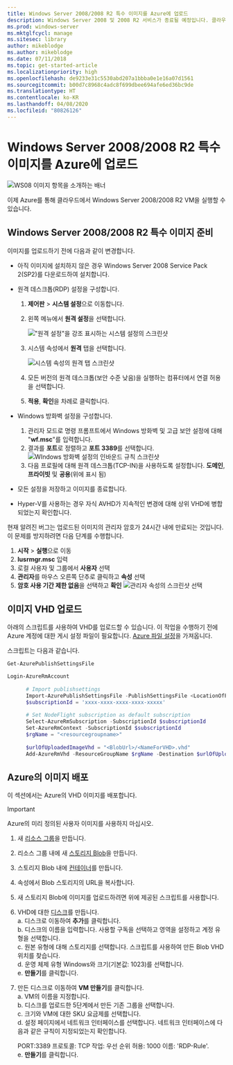 ```yaml
---
title: Windows Server 2008/2008 R2 특수 이미지를 Azure에 업로드
description: Windows Server 2008 및 2008 R2 서비스가 종료될 예정입니다. 클라우드에서 Windows Server를 호스팅하여 Azure로 이동하는 방법을 알아봅니다.
ms.prod: windows-server
ms.mktglfcycl: manage
ms.sitesec: library
author: mikeblodge
ms.author: mikeblodge
ms.date: 07/11/2018
ms.topic: get-started-article
ms.localizationpriority: high
ms.openlocfilehash: de9233e31c5530abd207a1bbba0e1e16a07d1561
ms.sourcegitcommit: b00d7c8968c4adc8f699dbee694afe6ed36bc9de
ms.translationtype: HT
ms.contentlocale: ko-KR
ms.lasthandoff: 04/08/2020
ms.locfileid: "80826126"
---
```

# <a name="upload-a-windows-server-20082008-r2-specialized-image-to-azure"></a>Windows Server 2008/2008 R2 특수 이미지를 Azure에 업로드 

![WS08 이미지 항목을 소개하는 배너](media/WS08-image-banner-large.png)

이제 Azure를 통해 클라우드에서 Windows Server 2008/2008 R2 VM을 실행할 수 있습니다. 

## <a name="prep-the-windows-server-20082008-r2-specialized-image"></a>Windows Server 2008/2008 R2 특수 이미지 준비
이미지를 업로드하기 전에 다음과 같이 변경합니다.

- 아직 이미지에 설치하지 않은 경우 Windows Server 2008 Service Pack 2(SP2)를 다운로드하여 설치합니다.

- 원격 데스크톱(RDP) 설정을 구성합니다.
  1. **제어판** > **시스템 설정**으로 이동합니다.   
  2. 왼쪽 메뉴에서 **원격 설정**을 선택합니다.

     !["원격 설정"을 강조 표시하는 시스템 설정의 스크린샷](media/1a_remote_settings.png)

  3. 시스템 속성에서 **원격** 탭을 선택합니다.   

     ![시스템 속성의 원격 탭 스크린샷](media/2c_sysprops.png)

  4. 모든 버전의 원격 데스크톱(보안 수준 낮음)을 실행하는 컴퓨터에서 연결 허용을 선택합니다.   
  5. **적용**, **확인**을 차례로 클릭합니다.
- Windows 방화벽 설정을 구성합니다.   
   1. 관리자 모드로 명령 프롬프트에서 Windows 방화벽 및 고급 보안 설정에 대해 "**wf.msc**"를 입력합니다.   
   2. 결과를 **포트**로 정렬하고 **포트 3389**를 선택합니다.   
     ![WIndows 방화벽 설정의 인바운드 규칙 스크린샷](media/3b_inboundrules.png)   
   3. 다음 프로필에 대해 원격 데스크톱(TCP-IN)을 사용하도록 설정합니다. **도메인**, **프라이빗** 및 **공용**(위에 표시 됨)

- 모든 설정을 저장하고 이미지를 종료합니다.   
- Hyper-V를 사용하는 경우 자식 AVHD가 지속적인 변경에 대해 상위 VHD에 병합되었는지 확인합니다.

현재 알려진 버그는 업로드된 이미지의 관리자 암호가 24시간 내에 만료되는 것입니다. 이 문제를 방지하려면 다음 단계를 수행합니다. 

1. **시작** > **실행**으로 이동
2. **lusrmgr.msc** 입력
3. 로컬 사용자 및 그룹에서 **사용자** 선택
4. **관리자**를 마우스 오른쪽 단추로 클릭하고 **속성** 선택
5. **암호 사용 기간 제한 없음**을 선택하고 **확인**
![관리자 속성의 스크린샷](media/6_adminprops.png) 선택

## <a name="uploading-the-image-vhd"></a>이미지 VHD 업로드
아래의 스크립트를 사용하여 VHD를 업로드할 수 있습니다. 이 작업을 수행하기 전에 Azure 계정에 대한 게시 설정 파일이 필요합니다. [Azure 파일 설정](https://azure.microsoft.com/downloads/)을 가져옵니다.

스크립트는 다음과 같습니다.

```powershell
Get-AzurePublishSettingsFile 

Login-AzureRmAccount
 
      # Import publishsettings
      Import-AzurePublishSettingsFile -PublishSettingsFile <LocationOfPublishingFile>
      $subscriptionId = 'xxxx-xxxx-xxxx-xxxx-xxxxx'
 
      # Set NodeFlight subscription as default subscription
      Select-AzureRmSubscription -SubscriptionId $subscriptionId
      Set-AzureRmContext -SubscriptionId $subscriptionId
      $rgName = "<resourcegroupname>"
    
      $urlOfUploadedImageVhd = "<BlobUrl>/<NameForVHD>.vhd"
      Add-AzureRmVhd -ResourceGroupName $rgName -Destination $urlOfUploadedImageVhd -LocalFilePath "<FilePath>"  
```
## <a name="deploy-the-image-in-azure"></a>Azure의 이미지 배포
이 섹션에서는 Azure의 VHD 이미지를 배포합니다. 

> [!IMPORTANT]
> Azure의 미리 정의된 사용자 이미지를 사용하지 마십시오.

1.    새 [리소스 그룹](https://docs.microsoft.com/rest/api/resources/resourcegroups/createorupdate)을 만듭니다. 
2.    리소스 그룹 내에 새 [스토리지 Blob](https://docs.microsoft.com/rest/api/storageservices/put-blob)을 만듭니다.
3.    스토리지 Blob 내에 [컨테이너](https://docs.microsoft.com/rest/api/storageservices/create-container)를 만듭니다.
4.    속성에서 Blob 스토리지의 URL을 복사합니다.
5.    새 스토리지 Blob에 이미지를 업로드하려면 위에 제공된 스크립트를 사용합니다.
6.    VHD에 대한 [디스크](https://docs.microsoft.com/azure/virtual-machines/windows/prepare-for-upload-vhd-image)를 만듭니다.   
     a.    디스크로 이동하여 **추가**를 클릭합니다.  
     b.    디스크의 이름을 입력합니다. 사용할 구독을 선택하고 영역을 설정하고 계정 유형을 선택합니다.   
     c. 원본 유형에 대해 스토리지를 선택합니다. 스크립트를 사용하여 만든 Blob VHD 위치를 찾습니다.  
     d. 운영 체제 유형 Windows와 크기(기본값: 1023)를 선택합니다.   
     e. **만들기**를 클릭합니다.   

7.    만든 디스크로 이동하여 **VM 만들기**를 클릭합니다.   
     a.    VM의 이름을 지정합니다.   
     b.    디스크를 업로드한 5단계에서 만든 기존 그룹을 선택합니다.   
     c.    크기와 VM에 대한 SKU 요금제를 선택합니다.   
     d.    설정 페이지에서 네트워크 인터페이스를 선택합니다. 네트워크 인터페이스에 다음과 같은 규칙이 지정되었는지 확인합니다.
 
        PORT:3389 프로토콜: TCP 작업: 우선 순위 허용: 1000 이름: 'RDP-Rule'.   
     e.    **만들기**를 클릭합니다.




